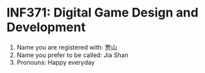 # INF371: Digital Game Design and Development

1. Name you are registered with: 贾山
2. Name you prefer to be called: Jia Shan
3. Pronouns: Happy everyday


